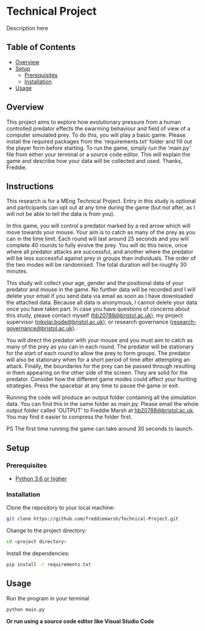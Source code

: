 #  Technical Project 
Description here


## Table of Contents
- [Overview](#overview)
- [Setup](#setup)
  - [Prerequisites](#prerequisites)
  - [Installation](#installation)
- [Usage](#usage)
## Overview

This project aims to explore how evolutionary pressure from a human controlled predator effects the swarming behaviour and field of view of a computer simulated prey. To do this, you will play a basic game. Please install the required packages from the 'requirements.txt' folder and fill out the player form before starting. To run the game, simply run the 'main.py' file from either your terminal or a source code editor. This will explain the game and describe how your data will be collected and used. Thanks, Freddie.

## Instructions

This research is for a MEng Technical Project. Entry in this study is optional and participants can opt out at any time during the game (but not after, as I will not be able to tell the data is from you).

In this game, you will control a predator marked by a red arrow which will move towards your mouse. Your aim is to catch as many of the prey as you can in the time limit. Each round will last around 25 seconds and you will complete 40 rounds to fully evolve the prey. You will do this twice, once where all predator attacks are successful, and another where the predator will be less successful against prey in groups than individuals. The order of the two modes will be randomised. The total duration will be roughly 30 minutes.  

This study will collect your age, gender and the positional data of your predator and mouse in the game. No further data will be recorded and I will delete your email if you send data via email as soon as I have downloaded the attached data. Because all data is anonymous, I cannot delete your data once you have taken part. In case you have questions of concerns about this study, please contact myself (hb20788@bristol.ac.uk), my project supervisor (nikolai.bode@bristol.ac.uk), or research governance (research-governance@bristol.ac.uk).

You will direct the predator with your mouse and you must aim to catch as many of the prey as you can in each round. The predator will be stationary for the start of each round to allow the prey to form groups. The predator will also be stationary when for a short period of time after attempting an attack. Finally, the boundaries for the prey can be passed through resulting in them appearing on the other side of the screen. They are solid for the predator. Consider how the different game modes could affect your hunting strategies. Press the spacebar at any time to pause the game or exit.

Running the code will produce an output folder containing all the simulation data. You can find this in the same folder as main.py. Please email the whole output folder called 'OUTPUT' to Freddie Marsh at hb20788@bristol.ac.uk. You may find it easier to compress the folder first.

PS The first time running the game can take around 30 seconds to launch.



## Setup
### Prerequisites
- [Python 3.6 or higher](https://www.python.org/downloads/)
### Installation
Clone the repository to your local machine:
```bash
git clone https://github.com/freddiemarsh/Technical-Project.git
```
Change to the project directory:
```bash
cd <project directory>
```
Install the dependencies:
```bash
pip install -r requirements.txt
```
## Usage

Run the program in your terminal
```bash
python main.py
```
**Or run using a source code editor like Visual Studio Code**




